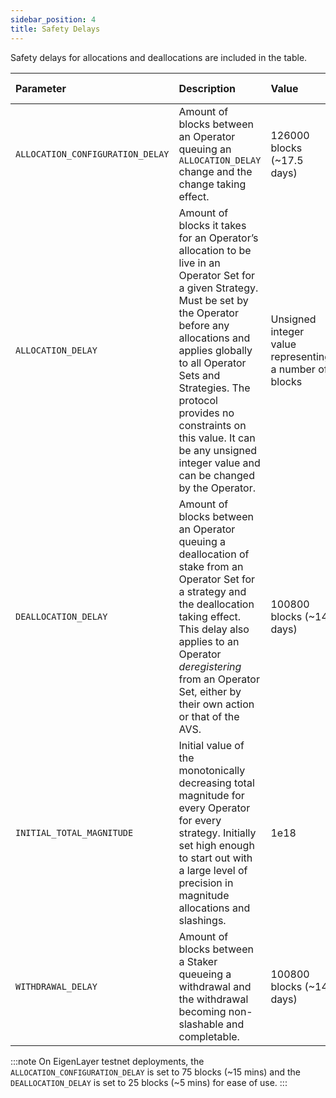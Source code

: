 ```yaml
---
sidebar_position: 4
title: Safety Delays
---
```


Safety delays for allocations and deallocations are included in the table.

| Parameter | Description                                                                                                                                                                                                                                                                                                                                           | Value | Setter & Configuration |
| :---- |:------------------------------------------------------------------------------------------------------------------------------------------------------------------------------------------------------------------------------------------------------------------------------------------------------------------------------------------------------| :---- | :---- |
| `ALLOCATION_CONFIGURATION_DELAY` | Amount of blocks between an Operator queuing an `ALLOCATION_DELAY` change and the change taking effect.                                                                                                                                                                                                                                               | 126000 blocks (~17.5 days) | Core Protocol: Set via governance |
| `ALLOCATION_DELAY` | Amount of blocks it takes for an Operator’s allocation to be live in an Operator Set for a given Strategy. Must be set by the Operator before any allocations and applies globally to all Operator Sets and Strategies.  The protocol provides no constraints on this value. It can be any unsigned integer value and can be changed by the Operator. | Unsigned integer value representing a number of blocks  | Operator: Set via `AllocationManager` Must be set in order to allocate |
| `DEALLOCATION_DELAY` | Amount of blocks between an Operator queuing a deallocation of stake from an Operator Set for a strategy and the deallocation taking effect. This delay also applies to an Operator *deregistering* from an Operator Set, either by their own action or that of the AVS.                                                                              | 100800 blocks (~14 days) | Core Protocol: Set via governance |
| `INITIAL_TOTAL_MAGNITUDE` | Initial value of the monotonically decreasing total magnitude for every Operator for every strategy. Initially set high enough to start out with a large level of precision in magnitude allocations and slashings.                                                                                                                                   | 1e18 | Core Protocol: Constant, unlikely to change |
| `WITHDRAWAL_DELAY` | Amount of blocks between a Staker queueing a withdrawal and the withdrawal becoming non-slashable and completable.                                                                                                                                                                                                                                    | 100800 blocks (~14 days) | Core Protocol: Set via governance |

:::note On EigenLayer testnet deployments, the `ALLOCATION_CONFIGURATION_DELAY` is set to 75 blocks (~15 mins) and the `DEALLOCATION_DELAY` is set to 25 blocks (~5 mins) for ease of use. :::
